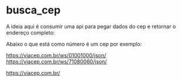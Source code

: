 # busca_cep

A ideia aqui é consumir uma api para pegar dados do cep e retornar o endereço completo:

Abaixo o que está como número é um cep por exemplo:

https://viacep.com.br/ws/01001000/json/
https://viacep.com.br/ws/71080060/json/


https://viacep.com.br/
